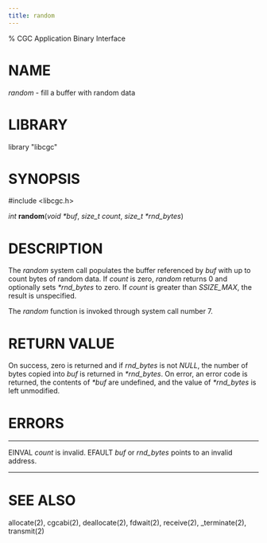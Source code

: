 ```yaml
---
title: random
---
```

% CGC Application Binary Interface

# NAME
*random* - fill a buffer with random data

# LIBRARY
library "libcgc"

# SYNOPSIS
\#include \<libcgc.h\>

_int_ **random**(_void *buf_, _size_t count_, _size_t *rnd_bytes_)

# DESCRIPTION
The *random* system call populates the buffer referenced by *buf*
with up to count bytes of random data. If *count* is zero, *random*
returns 0 and optionally sets *\*rnd_bytes* to zero.
If *count* is greater than *SSIZE_MAX*, the result is unspecified.

The *random* function is invoked through system call number 7.

# RETURN VALUE
On success, zero is returned and if *rnd_bytes* is not *NULL*, the
number of bytes copied into *buf* is returned in *\*rnd_bytes*.
On error, an error code is returned, the contents of *\*buf*
are undefined, and the value of *\*rnd_bytes* is left unmodified.

# ERRORS
------ --------------------------------------------------------------
EINVAL *count* is invalid.
EFAULT *buf* or *rnd_bytes* points to an invalid address.
------ --------------------------------------------------------------

# SEE ALSO
allocate(2),
cgcabi(2),
deallocate(2),
fdwait(2),
receive(2),
_terminate(2),
transmit(2)
